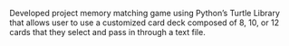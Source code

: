 Developed project memory matching game using Python’s Turtle Library that allows user to use a customized card deck composed of 8, 10, or 12 cards that they select and pass in through a text file.
